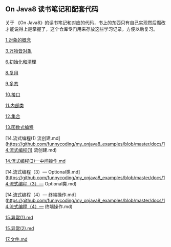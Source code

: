 ## On Java8 读书笔记和配套代码
关于 《On Java8》的读书笔记和对应的代码，书上的东西只有自己实现然后魔改才能说得上是掌握了，这个仓库专门用来存放这些学习记录，方便以后复习。

[1.对象的概念](https://github.com/funnycoding/my_onjava8_examples/blob/master/docs/1.%E5%AF%B9%E8%B1%A1%E7%9A%84%E6%A6%82%E5%BF%B5.md)

[3.万物皆对象](https://github.com/funnycoding/my_onjava8_examples/blob/master/docs/3.%E4%B8%87%E7%89%A9%E7%9A%86%E5%AF%B9%E8%B1%A1.md)

[6.初始化和清理](https://github.com/funnycoding/my_onjava8_examples/blob/master/docs/6.%E5%88%9D%E5%A7%8B%E5%8C%96%E5%92%8C%E6%B8%85%E7%90%86.md)

[8.复用](https://github.com/funnycoding/my_onjava8_examples/blob/master/docs/8.%E5%A4%8D%E7%94%A8.md)

[9.多态](https://github.com/funnycoding/my_onjava8_examples/blob/master/docs/9.%E5%A4%9A%E6%80%81.md)

[10.接口](https://github.com/funnycoding/my_onjava8_examples/blob/master/docs/10.%E6%8E%A5%E5%8F%A3.md)

[11.内部类](https://github.com/funnycoding/my_onjava8_examples/blob/master/docs/11.%E5%86%85%E9%83%A8%E7%B1%BB.md)

[12.集合](https://github.com/funnycoding/my_onjava8_examples/blob/master/docs/12.%E9%9B%86%E5%90%88.md)

[13.函数式编程](https://github.com/funnycoding/my_onjava8_examples/blob/master/docs/13.%E5%87%BD%E6%95%B0%E5%BC%8F%E7%BC%96%E7%A8%8B.md)

[14.流式编程(1) 流创建.md](https://github.com/funnycoding/my_onjava8_examples/blob/master/docs/14.流式编程(1) 流创建.md)

[14.流式编程(2)—中间操作.md](https://github.com/funnycoding/my_onjava8_examples/blob/master/docs/14.流式编程(2)—中间操作.md)

[14.流式编程（3）— Optional类.md](https://github.com/funnycoding/my_onjava8_examples/blob/master/docs/14.流式编程（3）— Optional类.md)

[14.流式编程（4）— 终端操作.md](https://github.com/funnycoding/my_onjava8_examples/blob/master/docs/14.流式编程（4）— 终端操作.md)

[15.异常(1).md](https://github.com/funnycoding/my_onjava8_examples/blob/master/docs/15.异常(1).md)

[15.异常(2).md](https://github.com/funnycoding/my_onjava8_examples/blob/master/docs/15.异常(2).md)

[17.文件.md](https://github.com/funnycoding/my_onjava8_examples/blob/master/docs/17.文件.md)